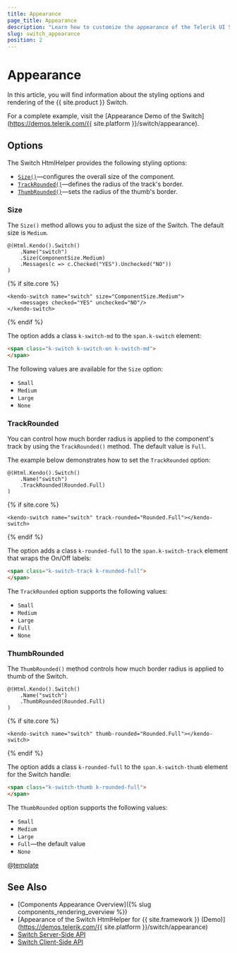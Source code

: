 ```yaml
---
title: Appearance
page_title: Appearance
description: "Learn how to customize the appearance of the Telerik UI Switch HtmlHelper for {{ site.framework }}."
slug: switch_appearance
position: 2
---
```


# Appearance

In this article, you will find information about the styling options and rendering of the {{ site.product }} Switch.

For a complete example, visit the [Appearance Demo of the Switch](https://demos.telerik.com/{{ site.platform }}/switch/appearance).

## Options

The Switch HtmlHelper provides the following styling options:

- [`Size()`](#size)—configures the overall size of the component.
- [`TrackRounded()`](#trackrounded)—defines the radius of the track's border.
- [`ThumbRounded()`](#thumbrounded)—sets the radius of the thumb's border.

### Size

The `Size()` method allows you to adjust the size of the Switch. The default size is `Medium`.

```HtmlHelper
@(Html.Kendo().Switch()
    .Name("switch")
    .Size(ComponentSize.Medium)
    .Messages(c => c.Checked("YES").Unchecked("NO"))
)
```
{% if site.core %}
```TagHelper
<kendo-switch name="switch" size="ComponentSize.Medium">
    <messages checked="YES" unchecked="NO"/>
</kendo-switch>
```
{% endif %}

The option adds a class `k-switch-md` to the `span.k-switch` element:

```html
<span class="k-switch k-switch-on k-switch-md">
</span>
```

The following values are available for the `Size` option:

- `Small`
- `Medium`
- `Large`
- `None`

### TrackRounded

You can control how much border radius is applied to the component's track by using the `TrackRounded()` method. The default value is `Full`.

The example below demonstrates how to set the `TrackRounded` option:

```HtmlHelper
@(Html.Kendo().Switch()
    .Name("switch")
    .TrackRounded(Rounded.Full)
)
```
{% if site.core %}
```TagHelper
<kendo-switch name="switch" track-rounded="Rounded.Full"></kendo-switch>
```
{% endif %}

The option adds a class `k-rounded-full` to the `span.k-switch-track` element that wraps the On/Off labels:

```html
<span class="k-switch-track k-rounded-full">
</span>
```

The `TrackRounded` option supports the following values:

- `Small`
- `Medium`
- `Large`
- `Full`
- `None`


### ThumbRounded

The `ThumbRounded()` method controls how much border radius is applied to thumb of the Switch.

```HtmlHelper
@(Html.Kendo().Switch()
    .Name("switch")
    .ThumbRounded(Rounded.Full)
)
```
{% if site.core %}
```TagHelper
<kendo-switch name="switch" thumb-rounded="Rounded.Full"></kendo-switch>
```
{% endif %}

The option adds a class `k-rounded-full` to the `span.k-switch-thumb` element for the Switch handle:

```html
<span class="k-switch-thumb k-rounded-full">
</span>
```

The `ThumbRounded` option supports the following values:

- `Small`
- `Medium`
- `Large`
- `Full`—the default value
- `None`

@[template](/_contentTemplates/components-rendering-section.md#components-rendering-section)

## See Also

* [Components Appearance Overview]({% slug components_rendering_overview %})
* [Appearance of the Switch HtmlHelper for {{ site.framework }} (Demo)](https://demos.telerik.com/{{ site.platform }}/switch/appearance)
* [Switch Server-Side API](/api/switch)
* [Switch Client-Side API](https://docs.telerik.com/kendo-ui/api/javascript/ui/switch)